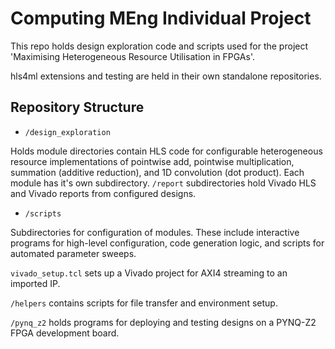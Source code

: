 # Computing MEng Individual Project

This repo holds design exploration code and scripts used for the project 'Maximising Heterogeneous Resource Utilisation in FPGAs'.

hls4ml extensions and testing are held in their own standalone repositories.

## Repository Structure
- ```/design_exploration``` 

Holds module directories contain HLS code for configurable heterogeneous resource implementations of pointwise add, pointwise multiplication, summation (additive reduction), and 1D convolution (dot product). Each module has it's own subdirectory. ```/report``` subdirectories hold Vivado HLS and Vivado reports from configured designs.

- ```/scripts```

Subdirectories for configuration of modules. These include interactive programs for high-level configuration, code generation logic, and scripts for automated parameter sweeps.

```vivado_setup.tcl``` sets up a Vivado project for AXI4 streaming to an imported IP. 

```/helpers``` contains scripts for file transfer and environment setup.

```/pynq_z2``` holds programs for deploying and testing designs on a PYNQ-Z2 FPGA development board.